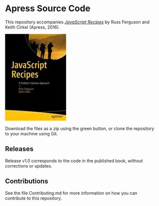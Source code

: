 # Apress Source Code

This repository accompanies [*JavaScript Recipes*](http://www.apress.com/9781430261063) by Russ Ferguson and Keith Cirkel (Apress, 2016).

![Cover image](9781430261063.jpg)

Download the files as a zip using the green button, or clone the repository to your machine using Git.

## Releases

Release v1.0 corresponds to the code in the published book, without corrections or updates.

## Contributions

See the file Contributing.md for more information on how you can contribute to this repository.
